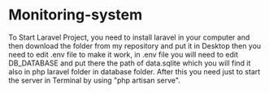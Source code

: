 # Monitoring-system

To Start Laravel Project, you need to install laravel in your computer and then download the folder from my repository and put it in Desktop then you need to edit .env file to make it work, in .env file you will need to edit DB_DATABASE and put there the path of data.sqlite which you will find it also in php laravel folder in database folder. After this you need just to start the server in Terminal by using "php artisan serve".
